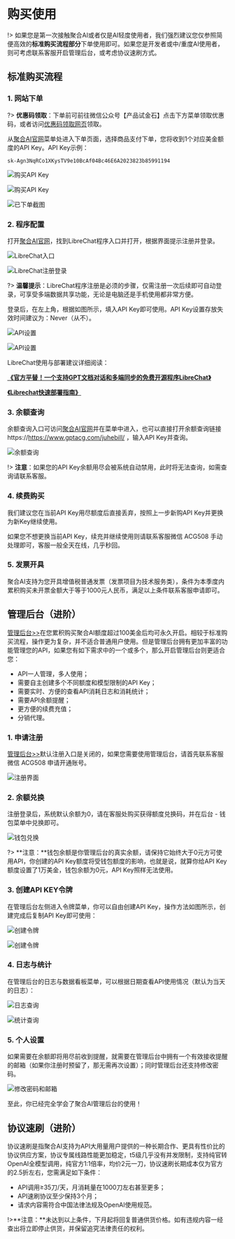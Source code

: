 # 购买使用

!> 如果您是第一次接触聚合AI或者仅是AI轻度使用者，我们强烈建议您仅参照简便高效的**标准购买流程部分**下单使用即可。如果您是开发者或中/重度AI使用者，则可考虑联系客服开启管理后台，或考虑协议速刷方式。

## 标准购买流程

### 1. 网站下单

?> **优惠码领取**：下单前可前往微信公众号【产品试金石】点击下方菜单领取优惠码，或者访问[优惠码领取网页](https://www.gptacg.com/discount-code/)领取。

从[聚合AI官网](https://www.gptacg.com/)菜单处进入下单页面，选择商品支付下单，您将收到1个对应美金额度的API Key。API Key示例：

```
sk-Agn3NqRCo1XKysTV9e10BcAf04Bc46E6A2023823b85991194
```

![购买API Key](../imag/Buyapikey.webp)

![购买API Key](../imag/Buyapikey2.webp)

![已下单截图](../imag/PayedPag.webp)

### 2. 程序配置

打开[聚合AI官网](https://www.gptacg.com/)，找到LibreChat程序入口并打开，根据界面提示注册并登录。

![LibreChat入口](../imag/LibreChatconfig.jpg)

![LibreChat注册登录](../imag/LibreChatLogin.webp)

?> **温馨提示**：LibreChat程序注册是必须的步骤，仅需注册一次后续即可自动登录，可享受多端数据共享功能，无论是电脑还是手机使用都非常方便。

登录后，在左上角，根据如图所示，填入API Key即可使用。API Key设置存放失效时间建议为：Never（从不）。

![API设置](../imag/configapi.webp)

![API设置](../imag/configapi2.webp)

LibreChat使用与部署建议详细阅读：

**[《官方平替！一个支持GPT文档对话和多端同步的免费开源程序LibreChat》](https://www.gptacg.com/open-source-program-supports-gpt-document-conversation/)**

**[《Librechat快速部署指南》](https://www.gptacg.com/librechat-easy-deploy-guide/)**

### 3. 余额查询

余额查询入口可访问[聚合AI官网](https://www.gptacg.com/)并在菜单中进入，也可以直接打开余额查询链接 https://https://www.gptacg.com/juhebill/ ，输入API Key并查询。

![余额查询](../imag/KeyQuery.webp)

!> **注意**：如果您的API Key余额用尽会被系统自动禁用，此时将无法查询，如需查询请联系客服。

### 4. 续费购买

我们建议您在当前API Key用尽额度后直接丢弃，按照上一步新购API Key并更换为新Key继续使用。

如果您不想更换当前API Key，续充并继续使用则请联系客服微信 ACG508 手动处理即可，客服一般全天在线，几乎秒回。

### 5. 发票开具

聚合AI支持为您开具增值税普通发票（发票项目为技术服务类），条件为本季度内累积购买未开票金额大于等于1000元人民币，满足以上条件联系客服申请即可。

## 管理后台（进阶）

[管理后台>>](https://api.gptacg.com/)在您累积购买聚合AI额度超过100美金后均可永久开启。相较于标准购买流程，操作更为复杂，并不适合普通用户使用。但是管理后台拥有更加丰富的功能管理您的API，如果您有如下需求中的一个或多个，那么开启管理后台则更适合您：

- API一人管理，多人使用；
- 需要自主创建多个不同额度和模型限制的API Key；
- 需要实时、方便的查看API消耗日志和消耗统计；
- 需要API余额提醒；
- 更方便的续费充值；
- 分销代理。

### 1. 申请注册

[管理后台>>](https://api.gptacg.com/)默认注册入口是关闭的，如果您需要使用管理后台，请首先联系客服微信 ACG508 申请开通账号。

![注册界面](../imag/consollogin.webp)

### 2. 余额兑换

注册登录后，系统默认余额为0，请在客服处购买获得额度兑换码，并在后台 - 钱包菜单中兑换即可。

![钱包兑换](../imag/qianbao.webp)

?> **注意：**钱包余额是你管理后台的真实余额，请保持它始终大于0元方可使用API，你创建的API Key额度将受钱包额度的影响，也就是说，就算你给API Key额度设置了1万美金，钱包余额为0元，API Key照样无法使用。

### 3. 创建API KEY令牌

在管理后台左侧进入令牌菜单，你可以自由创建API Key，操作方法如图所示，创建完成后复制API Key即可使用：

![创建令牌](../imag/creatapikey.webp)

![创建令牌](../imag/creatapikey2.webp)

### 4. 日志与统计

在管理后台的日志与数据看板菜单，可以根据日期查看API使用情况（默认为当天的日志）：

![日志查询](../imag/logs1.webp)

![统计查询](../imag/logs2.webp)

### 5. 个人设置

如果需要在余额即将用尽前收到提醒，就需要在管理后台中拥有一个有效接收提醒的邮箱（如果你注册时预留了，那无需再次设置）；同时管理后台还支持修改密码。

![修改密码和邮箱](../imag/password.webp)

至此，你已经完全学会了聚合AI管理后台的使用！

## 协议速刷（进阶）

协议速刷是指聚合AI支持为API大用量用户提供的一种长期合作、更具有性价比的协议供应方案，协议专属线路性能更加稳定，t5级几乎没有并发限制，支持纯官转OpenAI全模型调用，纯官方1:1倍率，均价2元一刀，协议速刷长期成本仅为官方的2.5折左右，您需满足如下条件：

- API调用≥35刀/天，月消耗量在1000刀左右甚至更多；
- API速刷协议至少保持3个月；
- 请求内容需符合中国法律法规及OpenAI使用规范。

!>**注意：**未达到以上条件，下月起将回复普通供货价格。如有违规内容一经查出将立即停止供货，并保留追究法律责任的权利。